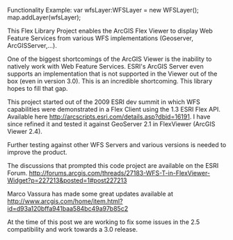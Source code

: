 Functionality Example:
var wfsLayer:WFSLayer = new WFSLayer();
map.addLayer(wfsLayer);

This Flex Library Project enables the ArcGIS Flex Viewer to display Web Feature Services from various WFS implementations (Geoserver, ArcGISServer,...).

One of the biggest shortcomings of the ArcGIS Viewer is the inability to natively work with Web Feature Services. ESRI's ArcGIS Server even supports an implementation that is not supported in the Viewer out of the box (even in version 3.0). This is an incredible shortcoming. This library hopes to fill that gap.

This project started out of the 2009 ESRI dev summit in which WFS capabilities were demonstrated in a Flex Client using the 1.3 ESRI Flex API. Available here http://arcscripts.esri.com/details.asp?dbid=16191. I have since refined it and tested it against GeoServer 2.1 in FlexViewer (ArcGIS Viewer 2.4).

Further testing against other WFS Servers and various versions is needed to improve the product.

The discussions that prompted this code project are available on the ESRI Forum. http://forums.arcgis.com/threads/27183-WFS-T-in-FlexViewer-Widget?p=227213&posted=1#post227213

Marco Vassura has made some great updates available at http://www.arcgis.com/home/item.html?id=d93a120bffa941baa584bc49a97b85c2

At the time of this post we are working to fix some issues in the 2.5 compatibility and work towards a 3.0 release.